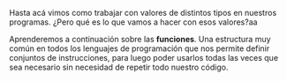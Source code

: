 Hasta acá vimos como trabajar con valores de distintos tipos en nuestros programas. ¿Pero qué es lo que vamos a hacer con esos valores?aa

Aprenderemos a continuación sobre las **funciones**. Una estructura muy común en todos los lenguajes de programación que nos permite definir conjuntos de instrucciones, para luego poder usarlos todas las veces que sea necesario sin necesidad de repetir todo nuestro código.